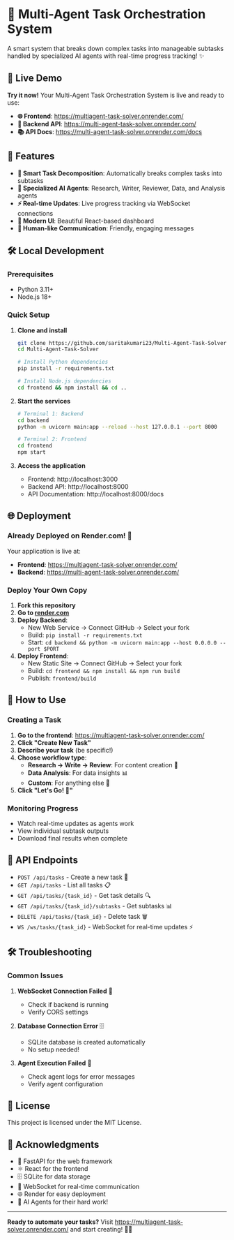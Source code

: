 # 🤖 Multi-Agent Task Orchestration System

A smart system that breaks down complex tasks into manageable subtasks handled by specialized AI agents with real-time progress tracking! ✨

## 🚀 Live Demo

**Try it now!** Your Multi-Agent Task Orchestration System is live and ready to use:

- **🌐 Frontend**: https://multiagent-task-solver.onrender.com/
- **🔧 Backend API**: https://multi-agent-task-solver.onrender.com/
- **📚 API Docs**: https://multi-agent-task-solver.onrender.com/docs

## 🎯 Features

- **🧠 Smart Task Decomposition**: Automatically breaks complex tasks into subtasks
- **🤖 Specialized AI Agents**: Research, Writer, Reviewer, Data, and Analysis agents
- **⚡ Real-time Updates**: Live progress tracking via WebSocket connections
- **🎨 Modern UI**: Beautiful React-based dashboard
- **💬 Human-like Communication**: Friendly, engaging messages

## 🛠️ Local Development

### Prerequisites
- Python 3.11+
- Node.js 18+

### Quick Setup

1. **Clone and install**
   ```bash
   git clone https://github.com/saritakumari23/Multi-Agent-Task-Solver.git
   cd Multi-Agent-Task-Solver
   
   # Install Python dependencies
   pip install -r requirements.txt
   
   # Install Node.js dependencies
   cd frontend && npm install && cd ..
   ```

2. **Start the services**
   ```bash
   # Terminal 1: Backend
   cd backend
   python -m uvicorn main:app --reload --host 127.0.0.1 --port 8000
   
   # Terminal 2: Frontend
   cd frontend
   npm start
   ```

3. **Access the application**
   - Frontend: http://localhost:3000
   - Backend API: http://localhost:8000
   - API Documentation: http://localhost:8000/docs

## 🌐 Deployment

### Already Deployed on Render.com! 🎉

Your application is live at:
- **Frontend**: https://multiagent-task-solver.onrender.com/
- **Backend**: https://multi-agent-task-solver.onrender.com/

### Deploy Your Own Copy

1. **Fork this repository**
2. **Go to [render.com](https://render.com)**
3. **Deploy Backend**:
   - New Web Service → Connect GitHub → Select your fork
   - Build: `pip install -r requirements.txt`
   - Start: `cd backend && python -m uvicorn main:app --host 0.0.0.0 --port $PORT`
4. **Deploy Frontend**:
   - New Static Site → Connect GitHub → Select your fork
   - Build: `cd frontend && npm install && npm run build`
   - Publish: `frontend/build`

## 📖 How to Use

### Creating a Task

1. **Go to the frontend**: https://multiagent-task-solver.onrender.com/
2. **Click "Create New Task"**
3. **Describe your task** (be specific!)
4. **Choose workflow type**:
   - **Research → Write → Review**: For content creation 📝
   - **Data Analysis**: For data insights 📊
   - **Custom**: For anything else 🤖
5. **Click "Let's Go! 🚀"**

### Monitoring Progress

- Watch real-time updates as agents work
- View individual subtask outputs
- Download final results when complete

## 🔧 API Endpoints

- `POST /api/tasks` - Create a new task 🚀
- `GET /api/tasks` - List all tasks 📋
- `GET /api/tasks/{task_id}` - Get task details 🔍
- `GET /api/tasks/{task_id}/subtasks` - Get subtasks 📊
- `DELETE /api/tasks/{task_id}` - Delete task 🗑️
- `WS /ws/tasks/{task_id}` - WebSocket for real-time updates ⚡

## 🛠️ Troubleshooting

### Common Issues

1. **WebSocket Connection Failed** 🔌
   - Check if backend is running
   - Verify CORS settings

2. **Database Connection Error** 🗄️
   - SQLite database is created automatically
   - No setup needed!

3. **Agent Execution Failed** 🤖
   - Check agent logs for error messages
   - Verify agent configuration

## 📄 License

This project is licensed under the MIT License.

## 🙏 Acknowledgments

- 🚀 FastAPI for the web framework
- ⚛️ React for the frontend
- 🗄️ SQLite for data storage
- 🔌 WebSocket for real-time communication
- 🌐 Render for easy deployment
- 🤖 AI Agents for their hard work!

---

**Ready to automate your tasks?** Visit https://multiagent-task-solver.onrender.com/ and start creating! 🚀✨
